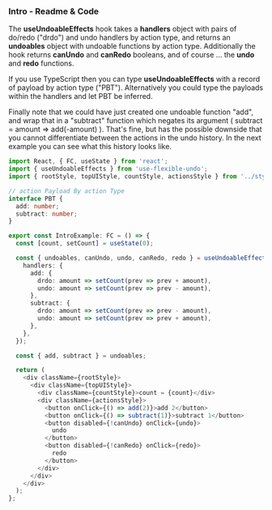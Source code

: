 ### Intro - Readme & Code

The **useUndoableEffects** hook takes a **handlers** object with pairs of do/redo ("drdo") and undo handlers by action type, and returns an **undoables** object with undoable functions by action type. Additionally the hook returns **canUndo** and **canRedo** booleans, and of course ... the **undo** and **redo** functions.

If you use TypeScript then you can type **useUndoableEffects** with a record of payload by action type ("PBT"). Alternatively you could type the payloads within the handlers and let PBT be inferred.

Finally note that we could have just created one undoable function "add", and wrap that in a "subtract" function which negates its argument ( subtract = amount => add(-amount) ). That's fine, but has the possible downside that you cannot differentiate between the actions in the undo history. In the next example you can see what this history looks like.

```typescript
import React, { FC, useState } from 'react';
import { useUndoableEffects } from 'use-flexible-undo';
import { rootStyle, topUIStyle, countStyle, actionsStyle } from '../styles';

// action Payload By action Type
interface PBT {
  add: number;
  subtract: number;
}

export const IntroExample: FC = () => {
  const [count, setCount] = useState(0);

  const { undoables, canUndo, undo, canRedo, redo } = useUndoableEffects<PBT>({
    handlers: {
      add: {
        drdo: amount => setCount(prev => prev + amount),
        undo: amount => setCount(prev => prev - amount),
      },
      subtract: {
        drdo: amount => setCount(prev => prev - amount),
        undo: amount => setCount(prev => prev + amount),
      },
    },
  });

  const { add, subtract } = undoables;

  return (
    <div className={rootStyle}>
      <div className={topUIStyle}>
        <div className={countStyle}>count = {count}</div>
        <div className={actionsStyle}>
          <button onClick={() => add(2)}>add 2</button>
          <button onClick={() => subtract(1)}>subtract 1</button>
          <button disabled={!canUndo} onClick={undo}>
            undo
          </button>
          <button disabled={!canRedo} onClick={redo}>
            redo
          </button>
        </div>
      </div>
    </div>
  );
};
```
